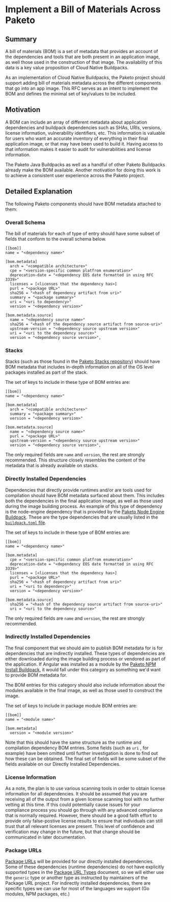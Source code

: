 # Implement a Bill of Materials Across Paketo

## Summary

A bill of materials (BOM) is a set of metadata that provides an account of the
dependencies and tools that are both present in an application image, as well
those used in the construction of that image. The availability of this data is
a key value proposition of Cloud Native Buildpacks.

As an implementation of Cloud Native Buildpacks, the Paketo project should
support adding bill of materials metadata across the different components that
go into an app image. This RFC serves as an intent to implement the BOM and
defines the minimal set of key/values to be included.

## Motivation

A BOM can include an array of different metadata about application dependencies
and buildpack dependencies such as SHAs, URIs, versions, license information,
vulnerability identifiers, etc. This information is valuable for users who want
an accurate inventory of everything in their final application image, or that
may have been used to build it. Having access to that information makes it
easier to audit for vulnerabilities and license information.

The Paketo Java Buildpacks as well as a handful of other Paketo Buildpacks
already make the BOM available. Another motivation for doing this work is to
achieve a consistent user experience across the Paketo project.

## Detailed Explanation

The following Paketo components should have BOM metadata attached to them:

### Overall Schema
The bill of materials for each of type of entry should have some subset of
fields that conform to the overall schema below.
```
[[bom]]
name = "<dependency name>"

[bom.metadata]
  arch = "<compatible architecture>"
  cpe = "<version-specific common platfrom enumeration>"
  deprecation-date = "<dependency EOS date formatted in using RFC 3339>"
  licenses = [<licenses that the dependency has>]
  purl = "<package URL>"
  sha256 = "<hash of dependency artifact from uri>"
  summary = "<package summary>"
  uri = "<uri to dependency>"
  version = "<dependency version>"

[bom.metadata.source]
  name = "<dependency source name>"
  sha256 = "<hash of the dependency source artifact from source-uri>"
  upstream-version = "<dependency source upstream version>"
  uri = "<uri to the dependency source>"
  version = "<dependency source version>",
```

### Stacks
Stacks (such as those found in the [Paketo Stacks
repository](https://github.com/paketo-buildpacks/stacks)) should have BOM
metadata that includes in-depth information on all of the OS level packages
installed as part of the stack.

The set of keys to include in these type of BOM entries are:
```
[[bom]]
name = "<dependency name>"

[bom.metadata]
  arch = "<compatible architecture>"
  summary = "<package summary>"
  version = "<dependency version>"

[bom.metadata.source]
  name = "<dependency source name>"
  purl = "<package URL>"
  upstream-version = "<dependency source upstream version>"
  version = "<dependency source version>",
```
The only required fields are `name` and `version`, the rest are strongly
recommended. This structure closely resembles the content of the metadata that
is already available on stacks.

### Directly Installed Dependencies
Dependencies that directly provide runtimes and/or are tools used for
compilation should have BOM metadata surfaced about them. This includes both
the dependencies in the final application image, as well as those used during
the image building process. An example of this type of dependency is the
node-engine dependency that is provided by the [Paketo Node Engine
Buildpack](https://github.com/paketo-buildpacks/node-engine). These are the
type dependencies that are usually listed in the
[`buildpack.toml` file](https://github.com/paketo-buildpacks/node-engine/blob/main/buildpack.toml).

The set of keys to include in these type of BOM entries are:
```
[[bom]]
name = "<dependency name>"

[bom.metadata]
  cpe = "<version-specific common platfrom enumeration>"
  deprecation-date = "<dependency EOS date formatted in using RFC 3339>"
  licenses = [<licenses that the dependency has>]
  purl = "<package URL>"
  sha256 = "<hash of dependency artifact from uri>"
  uri = "<uri to dependency>"
  version = "<dependency version>"

[bom.metadata.source]
  sha256 = "<hash of the dependency source artifact from source-uri>"
  uri = "<uri to the dependency source>"
```
The only required fields are `name` and `version`, the rest are strongly
recommended.

### Indirectly Installed Dependencies
The final component that we should aim to publish BOM metadata for is for
dependencies that are indirectly installed. These types of dependencies are
either downloaded during the image building process or vendored as part of the
application. If Angular was installed as a module by the [Paketo NPM Install
Buildpack](https://github.com/paketo-buildpacks/npm-install), it would fall
under this category as something we'd want to provide BOM metadata for.

The BOM entries for this category should also include information about the
modules available in the final image, as well as those used to construct the
image.

The set of keys to include in package module BOM entries are:
```
[[bom]]
name = "<module name>"

[bom.metadata]
  version = "<module version>"
```
Note that this should have the same structure as the runtime and compilation
dependency BOM entries. Some fields (such as `uri` , for example) have been
omitted until further investigation is done to find out how these can be
obtained. The final set of fields will be some subset of the fields available
on our Directly Installed Dependencies.

### License Information

As a note, the plan is to use various scanning tools in order to obtain license
information for all dependencies. It should be assumed that you are receiving
all of the output from a given license scanning tool with no further vetting at
this time. If this could potentially cause issues for your compliance process
you should go through with any advanced compliance that is normally required.
However, there should be a good faith effort to provide only false-postive
license results to ensure that individuals can still trust that all relevant
licenses are present. This level of confidence and verification may change in
the future, but that change should be communicated in later documentation.

### Package URLs

[Package URLs](https://github.com/package-url/purl-spec) will be provided for
our directly installed dependencies. Some of these dependencies (runtime
dependencies) do not have explicitly supported types in the [Package URL
Types](https://github.com/package-url/purl-spec/blob/master/PURL-TYPES.rst)
document, so we will either use the `generic` type or another type as instructed by
maintainers of the Package URL project. For indirectly installed dependencies,
there are specific types we can use for most of the languages we support (Go
modules, NPM packages, etc.)

